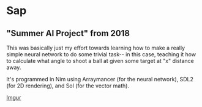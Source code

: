 # Sap
## "Summer AI Project" from 2018

This was basically just my effort towards learning how to make a really simple
neural network to do some trivial task-- in this case, teaching it how to calculate
what angle to shoot a ball at given some target at "x" distance away.

It's programmed in Nim using Arraymancer (for the neural network), SDL2 (for 2D rendering), and Sol (for the vector math).

[Imgur](https://i.imgur.com/fgrFcSV.png?1)
